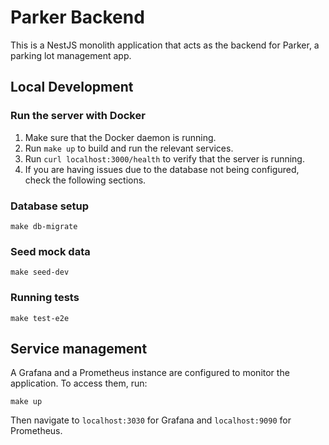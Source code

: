 # Parker Backend

This is a NestJS monolith application that acts as the backend for Parker, a parking lot management app.

## Local Development


### Run the server with Docker

1. Make sure that the Docker daemon is running.
2. Run `make up` to build and run the relevant services.
3. Run `curl localhost:3000/health` to verify that the server is running.
4. If you are having issues due to the database not being configured, check the following sections.

### Database setup
```
make db-migrate
```

### Seed mock data
```
make seed-dev
```

### Running tests

```
make test-e2e
```

## Service management

A Grafana and a Prometheus instance are configured to monitor the application.
To access them, run:
```
make up
```

Then navigate to `localhost:3030` for Grafana and `localhost:9090` for Prometheus.
